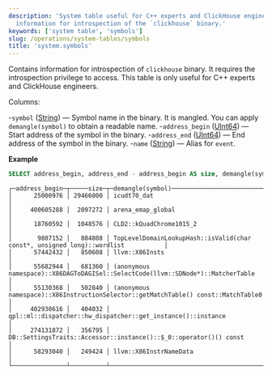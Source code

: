 ```yaml
---
description: 'System table useful for C++ experts and ClickHouse engineers containing
  information for introspection of the `clickhouse` binary.'
keywords: ['system table', 'symbols']
slug: /operations/system-tables/symbols
title: 'system.symbols'
---
```


Contains information for introspection of `clickhouse` binary. It requires the introspection privilege to access.
This table is only useful for C++ experts and ClickHouse engineers.

Columns:

-`symbol` ([String](../../sql-reference/data-types/string.md)) — Symbol name in the binary. It is mangled. You can apply `demangle(symbol)` to obtain a readable name.
-`address_begin` ([UInt64](../../sql-reference/data-types/int-uint.md)) — Start address of the symbol in the binary.
-`address_end` ([UInt64](../../sql-reference/data-types/int-uint.md)) — End address of the symbol in the binary.
-`name` ([String](../../sql-reference/data-types/string.md)) — Alias for `event`.

**Example**

```sql
SELECT address_begin, address_end - address_begin AS size, demangle(symbol) FROM system.symbols ORDER BY size DESC LIMIT 10
```

```text
┌─address_begin─┬─────size─┬─demangle(symbol)──────────────────────────────────────────────────────────────────┐
│      25000976 │ 29466000 │ icudt70_dat                                                                       │
│     400605288 │  2097272 │ arena_emap_global                                                                 │
│      18760592 │  1048576 │ CLD2::kQuadChrome1015_2                                                           │
│       9807152 │   884808 │ TopLevelDomainLookupHash::isValid(char const*, unsigned long)::wordlist           │
│      57442432 │   850608 │ llvm::X86Insts                                                                    │
│      55682944 │   681360 │ (anonymous namespace)::X86DAGToDAGISel::SelectCode(llvm::SDNode*)::MatcherTable   │
│      55130368 │   502840 │ (anonymous namespace)::X86InstructionSelector::getMatchTable() const::MatchTable0 │
│     402930616 │   404032 │ qpl::ml::dispatcher::hw_dispatcher::get_instance()::instance                      │
│     274131872 │   356795 │ DB::SettingsTraits::Accessor::instance()::$_0::operator()() const                 │
│      58293040 │   249424 │ llvm::X86InstrNameData                                                            │
└───────────────┴──────────┴───────────────────────────────────────────────────────────────────────────────────┘
```
